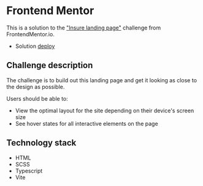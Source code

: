 # Frontend Mentor

This is a solution to the ["Insure landing page"](https://www.frontendmentor.io/challenges/insure-landing-page-uTU68JV8) challenge from FrontendMentor.io.

- Solution [deploy](https://fastidious-fudge-01c2dc.netlify.app)

## Challenge description

The challenge is to build out this landing page and get it looking as close to the design as possible.

Users should be able to:

- View the optimal layout for the site depending on their device's screen size
- See hover states for all interactive elements on the page

## Technology stack

- HTML
- SCSS
- Typescript
- Vite
